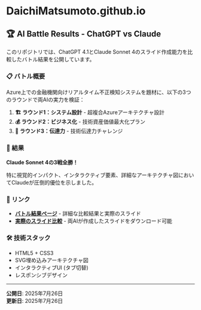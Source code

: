 # DaichiMatsumoto.github.io

## 🏆 AI Battle Results - ChatGPT vs Claude

このリポジトリでは、ChatGPT 4.1とClaude Sonnet 4のスライド作成能力を比較したバトル結果を公開しています。

### 📋 バトル概要

Azure上での金融機関向けリアルタイム不正検知システムを題材に、以下の3つのラウンドで両AIの実力を検証：

1. **🏗️ ラウンド1：システム設計** - 超複合Azureアーキテクチャ設計
2. **💰 ラウンド2：ビジネス化** - 技術資産価値最大化プラン  
3. **🎤 ラウンド3：伝達力** - 技術伝達力チャレンジ

### 🎯 結果

**Claude Sonnet 4の3戦全勝！**

特に視覚的インパクト、インタラクティブ要素、詳細なアーキテクチャ図においてClaudeが圧倒的優位を示しました。

### 🔗 リンク

- **[バトル結果ページ](./AIバトル/)** - 詳細な比較結果と実際のスライド
- **[実際のスライド比較](./AIバトル/)** - 両AIが作成したスライドをダウンロード可能

### 🛠️ 技術スタック

- HTML5 + CSS3
- SVG埋め込みアーキテクチャ図
- インタラクティブUI (タブ切替)
- レスポンシブデザイン

---

**公開日**: 2025年7月26日  
**更新日**: 2025年7月26日
